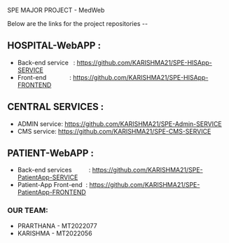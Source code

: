 SPE MAJOR PROJECT - MedWeb

Below are the links for the project repositories -- 
## HOSPITAL-WebAPP :
* Back-end service	&ensp;: https://github.com/KARISHMA21/SPE-HISApp-SERVICE
* Front-end		&emsp;&emsp;&emsp;&ensp;: https://github.com/KARISHMA21/SPE-HISApp-FRONTEND
	
## CENTRAL SERVICES : 
* ADMIN service: https://github.com/KARISHMA21/SPE-Admin-SERVICE
* CMS service: https://github.com/KARISHMA21/SPE-CMS-SERVICE

## PATIENT-WebAPP :
* Back-end services	&ensp;&emsp;&emsp;: https://github.com/KARISHMA21/SPE-PatientApp-SERVICE
* Patient-App Front-end	&nbsp;: https://github.com/KARISHMA21/SPE-PatientApp-FRONTEND


### OUR TEAM:
* PRARTHANA	- MT2022077 
* KARISHMA	- MT2022056

